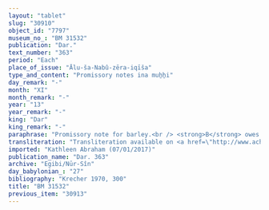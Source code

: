 ```yaml
---
layout: "tablet"
slug: "30910"
object_id: "7797"
museum_no_: "BM 31532"
publication: "Dar."
text_number: "363"
period: "Each"
place_of_issue: "Ālu-ša-Nabû-zēra-iqīša"
type_and_content: "Promissory notes ina muẖẖi"
day_remark: "-"
month: "XI"
month_remark: "-"
year: "13"
year_remark: "-"
king: "Dar"
king_remark: "-"
paraphrase: "Promissory note for barley.<br /> <strong>B</strong> owes 2 kor of barley to <strong>A</strong>, to be delivered in Ayyār (II), in one instalment according to the creditor&rsquo;s measure. In addition, there is an earlier promissory note between the same parties. Witnesses.<br /> &nbsp;<br /> <strong>A </strong>= Marduk-nāṣir-apli/Itti-Marduk-balāṭu//Egibi; <strong>B </strong>= Nab&ucirc;-ēre&scaron;/Nab&ucirc;-kāṣir//Pahāru"
transliteration: "Transliteration available on <a href=\"http://www.achemenet.com/fr/item/?/sources-textuelles/textes-par-langues-et-ecritures/babylonien/archives-egibi/1660185\" target=\"_blank\">Achemenet</a>"
imported: "Kathleen Abraham (07/01/2017)"
publication_name: "Dar. 363"
archive: "Egibi/Nūr-Sîn"
day_babylonian_: "27"
bibliography: "Krecher 1970, 300"
title: "BM 31532"
previous_item: "30913"
---
```

